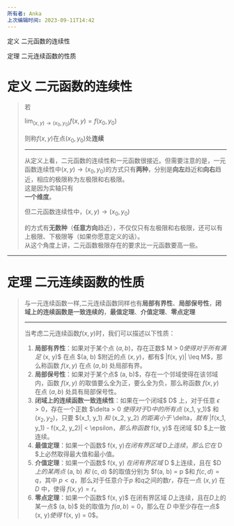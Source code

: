 ```yaml
---
所有者: Anka
上次编辑时间: 2023-09-11T14:42
---
```

定义 二元函数的连续性

定理 二元连续函数的性质

# 定义 二元函数的连续性

> 若
> 
> $\lim_{(x,y) \to (x_0,y_0)}f(x,y) = f(x_0,y_0)$
> 
> 则称$f(x,y)$﻿在点$(x_0,y_0)$﻿处**连续**
> 
> ---
> 
> 从定义上看，二元函数的连续性和一元函数很接近。但需要注意的是，一元函数连续性中$(x,y) \to (x_0,y_0)$﻿的方式只有**两种**，分别是**向左**趋近和**向右**趋近，相应的极限称为左极限和右极限。  
> 这是因为实轴只有  
> **一个维度**。
> 
> 但二元函数连续性中，$(x,y) \to (x_0,y_0)$﻿
> 
> 的方式有**无数种**（**任意方向**趋近），不仅仅只有左极限和右极限，还可以有上极限、下极限等（如果你愿意定义的话）。  
> 从这个角度上讲，二元函数极限存在的要求比一元函数要高一些。  

---

# 定理 二元连续函数的性质

> 与一元连续函数一样,二元连续函数同样也有**局部有界性**、**局部保号性**，**闭域上的连续函数是一致连续的**，**最值定理**、**介值定理**、**零点定理**
> 
> ---
> 
> 当考虑二元连续函数$f(x, y) $﻿时，我们可以描述以下性质：
> 
> 1. **局部有界性**：如果对于某个点 $(a, b)$﻿，存在正数$ M > 0$﻿ 使得对于所有满足$ (x, y)$﻿ 在点 $(a, b) $﻿附近的点 $(x, y)$﻿，都有$ |f(x, y)| \leq M$﻿，那么称函数 $f(x, y)$﻿ 在点 $(a, b)$﻿ 处局部有界。
> 2. **局部保号性**：如果对于某个点$ (a, b)$﻿，存在一个邻域使得在该邻域内，函数 $f(x, y)$﻿ 的取值要么全为正，要么全为负，那么称函数 $f(x, y)$﻿ 在点 $(a, b)$﻿ 处具有局部保号性。
> 3. **闭域上的连续函数一致连续性**：如果在一个闭域$ D$﻿ 上，对于任意 $\epsilon > 0$﻿，存在一个正数 $\delta > 0 $﻿使得对于$D$﻿ 中的所有点$ (x_1, y_1)$﻿ 和 $(x_2, y_2)$﻿，只要 $(x_1, y_1) $﻿和$ (x_2, y_2) $﻿的距离小于$ \delta$﻿，就有$ |f(x_1, y_1) - f(x_2, y_2)| < \epsilon$﻿，那么称函数$ f(x, y)$﻿ 在闭域 $D $﻿上一致连续。
> 4. **最值定理**：如果一个函数$ f(x, y)$﻿ 在闭有界区域$ D$﻿ 上连续，那么它在$ D $﻿上必然取得最大值和最小值。
> 5. **介值定理**：如果一个函数$ f(x, y) $﻿在闭有界区域$ D $﻿上连续，且在 $D $﻿上的某两点$ (a, b) $﻿和$ (c, d) $﻿的取值分别为 $f(a, b) = p $﻿和 $f(c, d) = q$﻿，其中 $p < q$﻿，那么对于任意介于$p$﻿ 和$q$﻿之间的数$r$﻿，存在一点 $(x, y)$﻿ 在 $D$﻿ 中，使得 $f(x, y) = r$﻿。
> 6. **零点定理**：如果一个函数$ f(x, y)$﻿ 在闭有界区域 $D$﻿上连续，且在$D$﻿上的某一点$ (a, b)$﻿ 处的取值为 $f(a, b) = 0$﻿，那么在 $D$﻿ 中至少存在一点$ (x, y)$﻿ 使得$ f(x, y) = 0$﻿。
> 
>